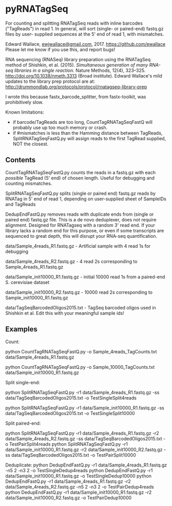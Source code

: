 # pyRNATagSeq

For counting and splitting RNATagSeq reads with inline barcodes ("TagReads") in read 1. In general, will sort (single- or paired-end) fastq.gz files by user- supplied sequences at the 5' end of read 1, with mismatches.

Edward Wallace, ewjwallace@gmail.com, 2017.
https://github.com/ewallace
Please let me know if you use this, and report bugs!

RNA sequencing (RNASeq) library preparation using the RNATagSeq method of Shishkin, et al. (2015). *Simultaneous generation of many RNA-seq libraries in a single reaction.* Nature Methods, 12(4), 323–325. http://doi.org/10.1038/nmeth.3313 (Broad institute).
Edward Wallace's mild updates to the library prep protocol are at: http://drummondlab.org/protocols/protocol/rnatagseq-library-prep

I wrote this because fastx_barcode_splitter, from fastx-toolkit, was prohibitively slow.

Known limitations: 

  - if barcode/TagReads are too long, CountTagRNATagSeqFastQ will probably use up too much memory or crash.
  - if #mismatches is less than the Hamming distance between TagReads, SplitRNATagSeqFastQ.py will assign reads to the first TagRead supplied, NOT the closest.

## Contents

CountTagRNATagSeqFastQ.py counts the reads in a fastq.gz with each _possible_ TagRead (5' end) of chosen length. Useful for debugging and counting mismatches.

SplitRNATagSeqFastQ.py splits (single or paired end) fastq.gz reads by RNATag in 5' end of read 1, depending on user-supplied sheet of SampleIDs and TagReads

DedupEndFastQ.py removes reads with duplicate ends from (single or paired end) fastq.gz file. This is a de novo deduplexer, does not require alignment. Designed for RNATagseq with a random 3' read end. If your library lacks a random end for this purpose, or even if some transcripts are sequenced to great depth, this will disrupt your RNA-seq quantification.  

data/Sample_4reads_R1.fastq.gz - Artificial sample with 4 read 1s for debugging

data/Sample_4reads_R2.fastq.gz - 4 read 2s corresponding to Sample_4reads_R1.fastq.gz

data/Sample_init10000_R1.fastq.gz - initial 10000 read 1s from a paired-end S. cerevisiae dataset

data/Sample_init10000_R2.fastq.gz - 10000 read 2s corresponding to Sample_init10000_R1.fastq.gz

data/TagSeqBarcodedOligos2015.txt - TagSeq barcoded oligos used in Shishkin et al. Edit this with your meaningful sample ids!


## Examples

Count:

python CountTagRNATagSeqFastQ.py -o Sample_4reads_TagCounts.txt data/Sample_4reads_R1.fastq.gz

python CountTagRNATagSeqFastQ.py -o Sample_10000_TagCounts.txt data/Sample_init10000_R1.fastq.gz

Split single-end:

python SplitRNATagSeqFastQ.py -r1 data/Sample_4reads_R1.fastq.gz -ss data/TagSeqBarcodedOligos2015.txt -o TestSingleSplit4reads

python SplitRNATagSeqFastQ.py -r1 data/Sample_init10000_R1.fastq.gz -ss data/TagSeqBarcodedOligos2015.txt -o TestSingleSplit10000

Split paired-end:

python SplitRNATagSeqFastQ.py -r1 data/Sample_4reads_R1.fastq.gz -r2 data/Sample_4reads_R2.fastq.gz -ss data/TagSeqBarcodedOligos2015.txt -o TestPairSplit4reads
python SplitRNATagSeqFastQ.py -r1 data/Sample_init10000_R1.fastq.gz -r2 data/Sample_init10000_R2.fastq.gz -ss data/TagSeqBarcodedOligos2015.txt -o TestPairSplit10000

Deduplicate: 
python DedupEndFastQ.py -r1 data/Sample_4reads_R1.fastq.gz -n5 2 -n3 2 -o TestSingleDedup4reads
python DedupEndFastQ.py -r1 data/Sample_init10000_R1.fastq.gz -o TestSingleDedup10000
python DedupEndFastQ.py -r1 data/Sample_4reads_R1.fastq.gz -r2 data/Sample_4reads_R2.fastq.gz  -n5 2 -n3 2 -o TestPairDedup4reads
python DedupEndFastQ.py -r1 data/Sample_init10000_R1.fastq.gz -r2 data/Sample_init10000_R2.fastq.gz -o TestPairDedup10000
